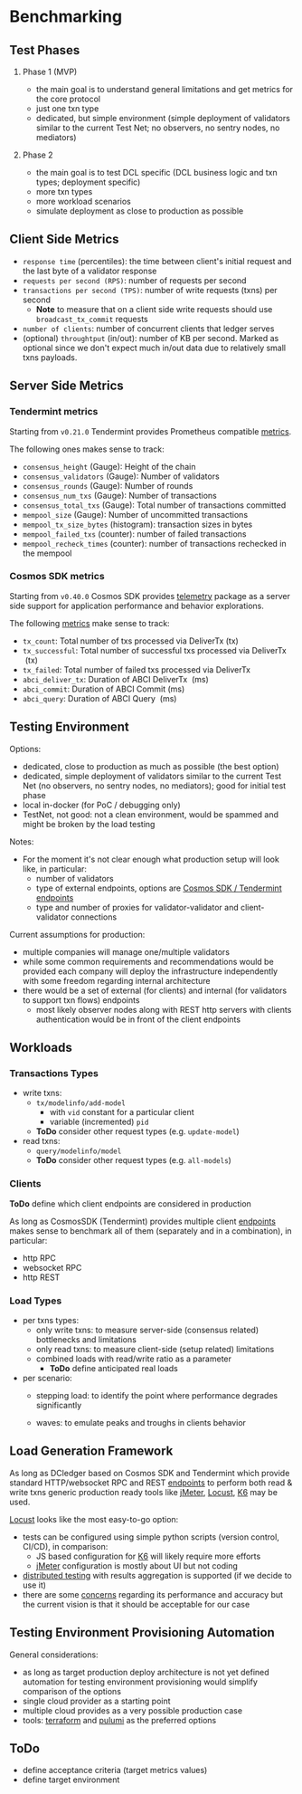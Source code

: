 # Benchmarking

## Test Phases

1. Phase 1 (MVP)
   - the main goal is to understand general limitations and get metrics for the core protocol 
   - just one txn type 
   - dedicated, but simple environment (simple deployment of validators similar to the current Test Net; no observers, no sentry nodes, no mediators)

2. Phase 2
   - the main goal is to test DCL specific (DCL business logic and txn types; deployment specific)  
   - more txn types  
   - more workload scenarios 
   - simulate deployment as close to production as possible


## Client Side Metrics

*   `response time` (percentiles): the time between client's initial request and the last byte of a validator response
*   `requests per second (RPS)`: number of requests per second
*   `transactions per second (TPS)`: number of write requests (txns) per second
    *   **Note** to measure that on a client side write requests should use `broadcast_tx_commit` requests
*   `number of clients`: number of concurrent clients that ledger serves
*   (optional) `throughtput` (in/out): number of KB per second. Marked as optional since we don't expect much in/out data due to relatively small txns payloads.

## Server Side Metrics

### Tendermint metrics

Starting from `v0.21.0` Tendermint provides Prometheus compatible [metrics](https://docs.tendermint.com/master/nodes/metrics.html#metrics).

The following ones makes sense to track:

*   `consensus_height` (Gauge): Height of the chain
*   `consensus_validators` (Gauge): Number of validators
*   `consensus_rounds` (Gauge): Number of rounds
*   `consensus_num_txs` (Gauge): Number of transactions
*   `consensus_total_txs` (Gauge): Total number of transactions committed
*   `mempool_size` (Gauge): Number of uncommitted transactions
*   `mempool_tx_size_bytes` (histogram): transaction sizes in bytes
*   `mempool_failed_txs` (counter): number of failed transactions
*   `mempool_recheck_times` (counter): number of transactions rechecked in the mempool

### Cosmos SDK metrics

Starting from `v0.40.0` Cosmos SDK provides [telemetry](https://docs.cosmos.network/master/core/telemetry.html) package as a server side support for application performance and behavior explorations.

The following [metrics](https://docs.cosmos.network/master/core/telemetry.html#supported-metrics) make sense to track:

*   `tx_count`: Total number of txs processed via DeliverTx (tx)
*   `tx_successful`: Total number of successful txs processed via DeliverTx  (tx)
*   `tx_failed`: Total number of failed txs processed via DeliverTx
*   `abci_deliver_tx`: Duration of ABCI DeliverTx  (ms)
*   `abci_commit`: Duration of ABCI Commit (ms)
*   `abci_query`: Duration of ABCI Query  (ms)

## Testing Environment

Options:

* dedicated, close to production as much as possible (the best option)
* dedicated, simple deployment of validators similar to the current Test Net (no observers, no sentry nodes, no mediators);
  good for initial test phase 
* local in-docker (for PoC / debugging only)
* TestNet, not good: not a clean environment, would be spammed and might be broken by the load testing

Notes:

*   For the moment it's not clear enough what production setup will look like, in particular:
    *   number of validators
    *   type of external endpoints, options are [Cosmos SDK / Tendermint endpoints](https://docs.cosmos.network/master/core/grpc_rest.html)
    *   type and number of proxies for validator-validator and client-validator connections

Current assumptions for production:

*   multiple companies will manage one/multiple validators
*   while some common requirements and recommendations would be provided each company will deploy the infrastructure independently with some freedom regarding internal architecture
*   there would be a set of external (for clients) and internal (for validators to support txn flows) endpoints
    *   most likely observer nodes along with REST http servers with clients authentication would be in front of the client endpoints

## Workloads

### Transactions Types

*   write txns:
    *   `tx/modelinfo/add-model`
        *   with `vid` constant for a particular client
        *   variable (incremented) `pid`
    *   **ToDo** consider other request types (e.g. `update-model`)
*   read txns:
    *   `query/modelinfo/model`
    *   **ToDo** consider other request types (e.g. `all-models`)

### Clients

**ToDo** define which client endpoints are considered in production

As long as CosmosSDK (Tendermint) provides multiple client [endpoints](https://docs.cosmos.network/master/core/grpc_rest.html) makes sense to benchmark all of them (separately and in a combination), in particular:

*   http RPC
*   websocket RPC
*   http REST

### Load Types

*   per txns types:
    *   only write txns: to measure server-side (consensus related) bottlenecks and limitations
    *   only read txns: to measure client-side (setup related) limitations
    *   combined loads with read/write ratio as a parameter
        *   **ToDo** define anticipated real loads
*   per scenario:
    *   stepping load: to identify the point where performance degrades significantly

    *   waves: to emulate peaks and troughs in clients behavior

## Load Generation Framework

As long as DCledger based on Cosmos SDK and Tendermint which provide standard HTTP/websocket RPC and REST  [endpoints](https://docs.cosmos.network/master/core/grpc_rest.html) to perform both read & write txns generic production ready tools like [jMeter](https://jmeter.apache.org/), [Locust](https://locust.io/), [K6](https://k6.io/) may be used.

[Locust](https://locust.io/) looks like the most easy-to-go option:

*   tests can be configured using simple python scripts (version control, CI/CD), in comparison:
    *   JS based configuration for [K6](https://k6.io/) will likely require more efforts
    *   [jMeter](https://jmeter.apache.org/) configuration is mostly about UI but not coding
*   [distributed testing](http://docs.locust.io/en/stable/running-distributed.html) with results aggregation is supported (if we decide to use it)
*   there are some [concerns](https://k6.io/blog/comparing-best-open-source-load-testing-tools/) regarding its performance and accuracy but the current vision is that it should be acceptable for our case

## Testing Environment Provisioning Automation

General considerations:

*   as long as target production deploy architecture is not yet defined automation for testing environment provisioning would simplify comparison of the options
*   single cloud provider as a starting point
*   multiple cloud provides as a very possible production case
*   tools: [terraform](https://www.terraform.io/) and [pulumi](https://www.pulumi.com/) as the preferred options

## ToDo

*   define acceptance criteria (target metrics values)
*   define target environment

